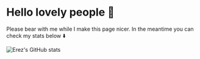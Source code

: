 # Hello lovely people 👋

Please bear with me while I make this page nicer. In the meantime you can check my stats below ⬇️

![Erez's GitHub stats](https://github-readme-stats.vercel.app/api?username=erezrokah&count_private=true&show_icons=true&include_all_commits=true&custom_title=Erez%27s%20GitHub%20stats)
